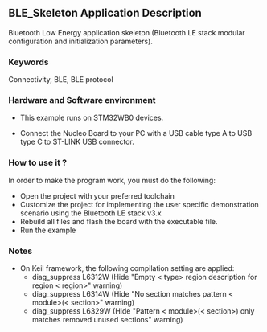 ## __BLE_Skeleton Application Description__

Bluetooth Low Energy application skeleton (Bluetooth LE stack modular configuration and initialization parameters).

### __Keywords__

Connectivity, BLE, BLE protocol

### __Hardware and Software environment__

  - This example runs on STM32WB0 devices.
  
  - Connect the Nucleo Board to your PC with a USB cable type A to USB type C to ST-LINK USB connector.
    
### __How to use it ?__

In order to make the program work, you must do the following:

 - Open the project with your preferred toolchain 
 - Customize the project for implementing the user specific demonstration scenario using the Bluetooth LE stack v3.x
 - Rebuild all files and flash the board with the executable file.
 - Run the example

### __Notes__
                                            
 - On Keil framework, the following compilation setting are applied:
   - diag_suppress L6312W          (Hide "Empty < type> region description for region < region>" warning)
   - diag_suppress L6314W          (Hide "No section matches pattern < module>(< section>" warning)
   - diag_suppress L6329W          (Hide "Pattern < module>(< section>) only matches removed unused sections" warning)
